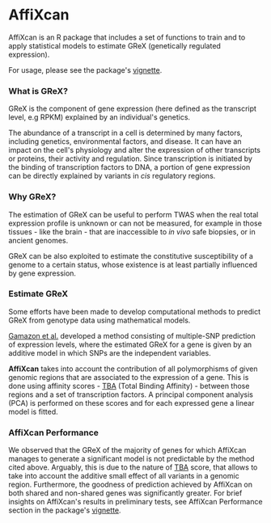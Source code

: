 # AffiXcan
AffiXcan is an R package that includes a set of functions to train and to apply statistical models to estimate GReX (genetically regulated expression).

For usage, please see the package's [vignette](https://mega.nz/#!LKgwSQ4Y!a5ZRthjDfNvLbPCuLYWj4DIXfXdRPgnuxjXeh8JrlYo).

### What is GReX?
GReX is the component of gene expression (here defined as the transcript level, e.g RPKM) explained by an individual's genetics.

The abundance of a transcript in a cell is determined by many factors, including genetics, environmental factors, and disease. It can have an impact on the cell's physiology and alter the expression of other transcripts or proteins, their activity and regulation. Since transcription is initiated by the binding of transcription factors to DNA, a portion of gene expression can be directly explained by variants in _cis_ regulatory regions.

### Why GReX?
The estimation of GReX can be useful to perform TWAS when the real total expression profile is unknown or can not be measured, for example in those tissues - like the brain - that are inaccessible to _in vivo_ safe biopsies, or in ancient genomes. 

GReX can be also exploited to estimate the constitutive susceptibility of a genome to a certain status, whose existence is at least partially influenced by gene expression.

### Estimate GReX
Some efforts have been made to develop computational methods to predict GReX from genotype data using mathematical models. 

[Gamazon et al.](http://www.nature.com/articles/ng.3367) developed a method consisting of multiple-SNP prediction of expression levels, where the estimated GReX for a gene is given by an additive model in which SNPs are the independent variables.

__AffiXcan__ takes into account the contribution of all polymorphisms of given genomic regions that are associated to the expression of a gene. This is done using affinity scores - [TBA](https://journals.plos.org/plosone/article?id=10.1371/journal.pone.0143627) (Total Binding Affinity) - between those regions and a set of transcription factors. A principal component analysis (PCA) is performed on these scores and for each expressed gene a linear model is fitted.

### AffiXcan Performance
We observed that the GReX of the majority of genes for which AffiXcan manages to generate a significant model is not predictable by the method cited above. Arguably, this is due to the nature of [TBA](https://journals.plos.org/plosone/article?id=10.1371/journal.pone.0143627) score, that allows to take into account the additive small effect of all variants in a genomic region. Furthermore, the goodness of prediction achieved by AffiXcan on both shared and non-shared genes was significantly greater. For brief insights on AffiXcan's results in preliminary tests, see AffiXcan Performance section in the package's [vignette](https://mega.nz/#!LKgwSQ4Y!a5ZRthjDfNvLbPCuLYWj4DIXfXdRPgnuxjXeh8JrlYo).
